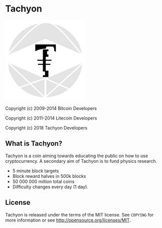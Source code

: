 Tachyon
========

![alt text](https://raw.githubusercontent.com/Shouldibuyacat/tachyon/master/share/pixmaps/bitcoin256.png)

Copyright (c) 2009-2014 Bitcoin Developers

Copyright (c) 2011-2014 Litecoin Developers

Copyright (c) 2018      Tachyon Developers

What is Tachyon?
----------------

Tachyon is a coin aiming towards educating the public on how to use cryptocurrency.
A secondary aim of Tachyon is to fund physics research.
 - 5 minute block targets
 - Block reward halves in 500k blocks 
 - 50 000 000 million total coins
 - Difficulty changes every day (1 day).

License
-------

Tachyon is released under the terms of the MIT license. See `COPYING` for more
information or see http://opensource.org/licenses/MIT.





